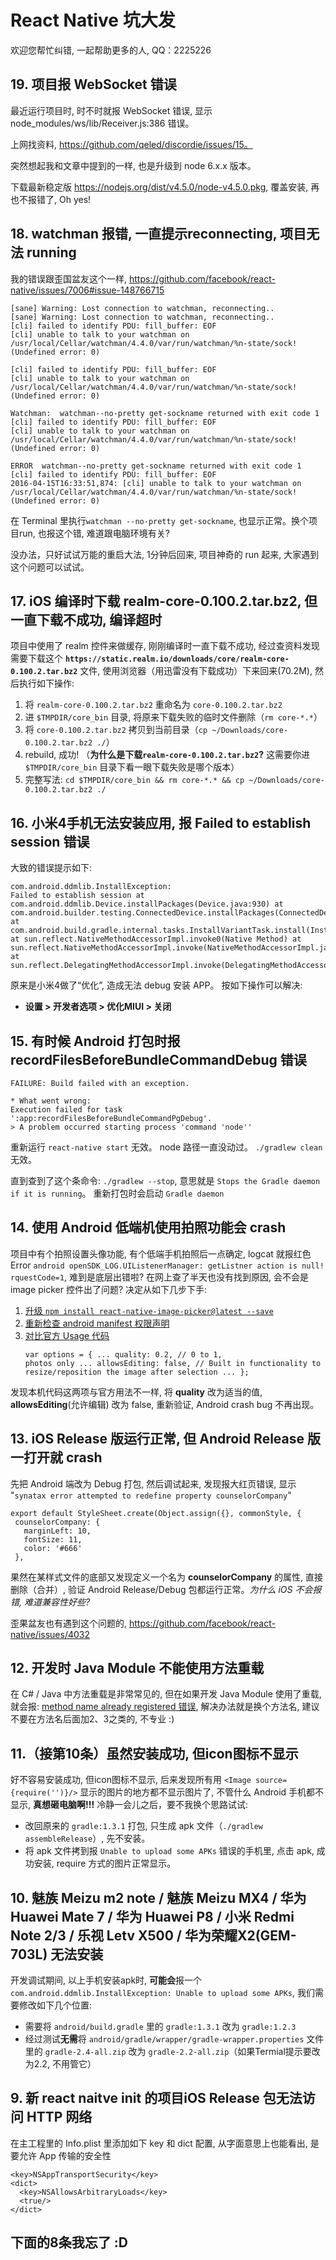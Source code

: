 # React Native 坑大发

欢迎您帮忙纠错, 一起帮助更多的人, QQ：2225226


## 19. 项目报 WebSocket 错误
最近运行项目时, 时不时就报 WebSocket 错误, 显示 node_modules/ws/lib/Receiver.js:386 错误。

上网找资料, https://github.com/qeled/discordie/issues/15。

突然想起我和文章中提到的一样, 也是升级到 node 6.x.x 版本。

下载最新稳定版 https://nodejs.org/dist/v4.5.0/node-v4.5.0.pkg, 覆盖安装, 再也不报错了, Oh yes!


## 18. watchman 报错, 一直提示reconnecting, 项目无法 running

我的错误跟歪国盆友这个一样, https://github.com/facebook/react-native/issues/7006#issue-148766715

<pre><code>[sane] Warning: Lost connection to watchman, reconnecting..
[sane] Warning: Lost connection to watchman, reconnecting..
[cli] failed to identify PDU: fill_buffer: EOF
[cli] unable to talk to your watchman on /usr/local/Cellar/watchman/4.4.0/var/run/watchman/%n-state/sock! (Undefined error: 0)

[cli] failed to identify PDU: fill_buffer: EOF
[cli] unable to talk to your watchman on /usr/local/Cellar/watchman/4.4.0/var/run/watchman/%n-state/sock! (Undefined error: 0)

Watchman:  watchman--no-pretty get-sockname returned with exit code 1
[cli] failed to identify PDU: fill_buffer: EOF
[cli] unable to talk to your watchman on /usr/local/Cellar/watchman/4.4.0/var/run/watchman/%n-state/sock! (Undefined error: 0)

ERROR  watchman--no-pretty get-sockname returned with exit code 1
[cli] failed to identify PDU: fill_buffer: EOF
2016-04-15T16:33:51,874: [cli] unable to talk to your watchman on /usr/local/Cellar/watchman/4.4.0/var/run/watchman/%n-state/sock! (Undefined error: 0)</code></pre>

在 Terminal 里执行`watchman --no-pretty get-sockname`, 也显示正常。换个项目run, 也报这个错, 难道跟电脑环境有关?

没办法，只好试试万能的重启大法, 1分钟后回来, 项目神奇的 run 起来, 大家遇到这个问题可以试试。


## 17. iOS 编译时下载 realm-core-0.100.2.tar.bz2, 但一直下载不成功, 编译超时
项目中使用了 realm 控件来做缓存, 刚刚编译时一直下载不成功, 经过查资料发现需要下载这个 **`https://static.realm.io/downloads/core/realm-core-0.100.2.tar.bz2`** 文件, 使用浏览器（用迅雷没有下载成功）下来回来(70.2M), 然后执行如下操作:

 1. 将 `realm-core-0.100.2.tar.bz2` 重命名为 `core-0.100.2.tar.bz2`
 2. 进 `$TMPDIR/core_bin` 目录, 将原来下载失败的临时文件删除（`rm core-*.*`）
 3. 将 `core-0.100.2.tar.bz2` 拷贝到当前目录（`cp ~/Downloads/core-0.100.2.tar.bz2 ./`）
 4. rebuild, 成功! （**为什么是下载`realm-core-0.100.2.tar.bz2`?** 这需要你进`$TMPDIR/core_bin` 目录下看一眼下载失败是哪个版本）
 5. 完整写法: `cd $TMPDIR/core_bin && rm core-*.* && cp ~/Downloads/core-0.100.2.tar.bz2 ./`

## 16. 小米4手机无法安装应用, 报 Failed to establish session 错误
大致的错误提示如下:<pre><code>com.android.ddmlib.InstallException: Failed to establish session
    at com.android.ddmlib.Device.installPackages(Device.java:930)
    at com.android.builder.testing.ConnectedDevice.installPackages(ConnectedDevice.java:113)
    at com.android.build.gradle.internal.tasks.InstallVariantTask.install(InstallVariantTask.java:134)
    at sun.reflect.NativeMethodAccessorImpl.invoke0(Native Method)
    at sun.reflect.NativeMethodAccessorImpl.invoke(NativeMethodAccessorImpl.java:62)
    at sun.reflect.DelegatingMethodAccessorImpl.invoke(DelegatingMethodAccessorImpl.java:43)
</code></pre>
原来是小米4做了“优化”, 造成无法 debug 安装 APP。 按如下操作可以解决:
* **设置 > 开发者选项 > 优化MIUI > 关闭**

## 15. 有时候 Android 打包时报 recordFilesBeforeBundleCommandDebug 错误
<pre><code>FAILURE: Build failed with an exception.

* What went wrong:
Execution failed for task ':app:recordFilesBeforeBundleCommandPgDebug'.
> A problem occurred starting process 'command 'node''
</code></pre>
重新运行 `react-native start` 无效。 node 路径一直没动过。 `./gradlew clean` 无效。

直到查到了这个条命令: `./gradlew --stop`, 意思就是 `Stops the Gradle daemon if it is running`。 重新打包时会启动 `Gradle daemon`

## 14. 使用 Android 低端机使用拍照功能会 crash
项目中有个拍照设置头像功能, 有个低端手机拍照后一点确定, logcat 就报红色 Error `android openSDK_LOG.UIListenerManager: getListner action is null! rquestCode=1`, 难到是底层出错啦?
在网上查了半天也没有找到原因, 会不会是 image picker 控件出了问题? 决定从如下几步下手:
 1. [升级 `npm install react-native-image-picker@latest --save`](https://github.com/marcshilling/react-native-image-picker#install)
 2. [重新检查 android manifest 权限声明](https://github.com/marcshilling/react-native-image-picker#android)
 3. [对比官方 Usage 代码](https://github.com/marcshilling/react-native-image-picker#usage)<pre><code>var options = {
  ...
  quality: 0.2, // 0 to 1, photos only
  ...
  allowsEditing: false, // Built in functionality to resize/reposition the image after selection
  ...
};</code></pre>

发现本机代码这两项与官方用法不一样, 将 **quality** 改为适当的值, **allowsEditing**(允许编辑) 改为 false, 重新验证, Android crash bug 不再出现。


## 13. iOS Release 版运行正常, 但 Android Release 版一打开就 crash
先把 Android 端改为 Debug 打包, 然后调试起来, 发现报大红页错误, 显示 "`synatax error attempted to redefine property counselorCompany`"
<pre><code>export default StyleSheet.create(Object.assign({}, commonStyle, {
 counselorCompany: {
   marginLeft: 10,
   fontSize: 11,
   color: '#666'
 },</code></pre>

果然在某样式文件的底部又发现定义一个名为 **counselorCompany** 的属性, 直接删除（合并）, 验证 Android Release/Debug 包都运行正常。_为什么 iOS 不会报错, 难道兼容性好些?_

歪果盆友也有遇到这个问题的, https://github.com/facebook/react-native/issues/4032

## 12. 开发时 Java Module 不能使用方法重载
在 C# / Java 中方法重载是非常常见的, 但在如果开发 Java Module 使用了重载, 就会报: [method name already registered 错误](https://github.com/Kennytian/learning-react-native/blob/master/components/develop-native-modules.md#24-当心重载陷阱), 解决办法就是换个方法名, 建议不要在方法名后面加2、3之类的, 不专业 :)

## 11.（接第10条）虽然安装成功, 但icon图标不显示

好不容易安装成功, 但icon图标不显示, 后来发现所有用 `<Image source={require('')}/>` 显示的图片的地方都不显示图片了, 不管什么 Android 手机都不显示, **真想砸电脑啊!!!**  冷静一会儿之后，要不我换个思路试试:

* 改回原来的 `gradle:1.3.1` 打包, 只生成 apk 文件（`./gradlew assembleRelease`）, 先不安装。
* 将 apk 文件拷到报 `Unable to upload some APKs` 错误的手机里, 点击 apk, 成功安装, require 方式的图片正常显示。

## 10. 魅族 Meizu m2 note / 魅族 Meizu MX4 / 华为 Huawei Mate 7 / 华为 Huawei P8 / 小米 Redmi Note 2/3 / 乐视 Letv X500 / 华为荣耀X2(GEM-703L) 无法安装

开发调试期间, 以上手机安装apk时, **可能会**报一个 `com.android.ddmlib.InstallException: Unable to upload some APKs`, 我们需要修改如下几个位置:

 * 需要将 `android/build.gradle` 里的 `gradle:1.3.1` 改为 `gradle:1.2.3`
 * 经过测试**无需**将 `android/gradle/wrapper/gradle-wrapper.properties` 文件里的 `gradle-2.4-all.zip` 改为 `gradle-2.2-all.zip`（如果Termial提示要改为2.2, 不用管它）

## 9. 新 react naitve init 的项目iOS Release 包无法访问 HTTP 网络

在主工程里的 Info.plist 里添加如下 key 和 dict 配置, 从字面意思上也能看出, 是要允许 App 传输的安全性
<pre><code>&lt;key&gt;NSAppTransportSecurity&lt;/key&gt;
&lt;dict&gt;
  &lt;key&gt;NSAllowsArbitraryLoads&lt;/key&gt;
  &lt;true/&gt;
&lt;/dict&gt;</code></pre>

## 下面的8条我忘了 :D